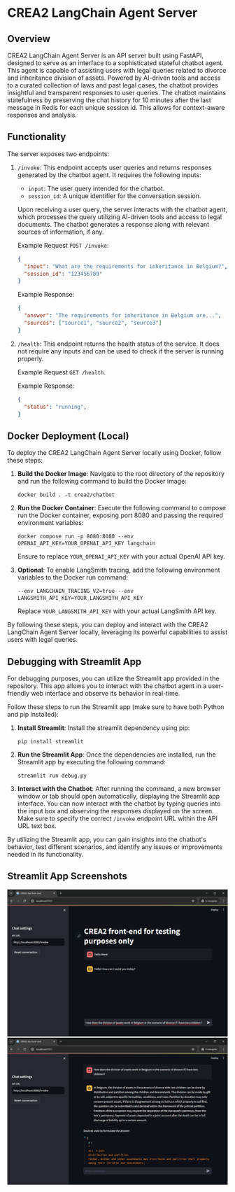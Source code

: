 # CREA2 LangChain Agent Server

## Overview
CREA2 LangChain Agent Server is an API server built using FastAPI, designed to serve as an interface to a sophisticated stateful chatbot agent. This agent is capable of assisting users with legal queries related to divorce and inheritance division of assets. Powered by AI-driven tools and access to a curated collection of laws and past legal cases, the chatbot provides insightful and transparent responses to user queries. The chatbot maintains statefulness by preserving the chat history for 10 minutes after the last message in Redis for each unique session id. This allows for context-aware responses and analysis.

## Functionality
The server exposes two endpoints:

1. `/invoke`: This endpoint accepts user queries and returns responses generated by the chatbot agent. It requires the following inputs:
   - `input`: The user query intended for the chatbot.
   - `session_id`: A unique identifier for the conversation session.
   
   Upon receiving a user query, the server interacts with the chatbot agent, which processes the query utilizing AI-driven tools and access to legal documents. The chatbot generates a response along with relevant sources of information, if any.

   Example Request `POST /invoke`:
   ```json
   {
     "input": "What are the requirements for inheritance in Belgium?",
     "session_id": "123456789"
   }
   ```

   Example Response:
   ```json
   {
     "answer": "The requirements for inheritance in Belgium are...",
     "sources": ["source1", "source2", "source3"]
   }
   ```

2. `/health`: This endpoint returns the health status of the service. It does not require any inputs and can be used to check if the server is running properly.

    Example Request `GET /health`.

    Example Response:
   ```json
   {
     "status": "running",
   }
   ```

## Docker Deployment (Local)
To deploy the CREA2 LangChain Agent Server locally using Docker, follow these steps:

1. **Build the Docker Image**: Navigate to the root directory of the repository and run the following command to build the Docker image:
    ```
    docker build . -t crea2/chatbot
    ```

2. **Run the Docker Container**: Execute the following command to compose run the Docker container, exposing port 8080 and passing the required environment variables:
    ```
    docker compose run -p 8080:8080 --env OPENAI_API_KEY=YOUR_OPENAI_API_KEY langchain
    ```

    Ensure to replace `YOUR_OPENAI_API_KEY` with your actual OpenAI API key.

3. **Optional**: To enable LangSmith tracing, add the following environment variables to the Docker run command:
    ```
    --env LANGCHAIN_TRACING_V2=true --env LANGSMITH_API_KEY=YOUR_LANGSMITH_API_KEY
    ```

    Replace `YOUR_LANGSMITH_API_KEY` with your actual LangSmith API key.

By following these steps, you can deploy and interact with the CREA2 LangChain Agent Server locally, leveraging its powerful capabilities to assist users with legal queries.

## Debugging with Streamlit App

For debugging purposes, you can utilize the Streamlit app provided in the repository. This app allows you to interact with the chatbot agent in a user-friendly web interface and observe its behavior in real-time.

Follow these steps to run the Streamlit app (make sure to have both Python and pip installed):

1. **Install Streamlit**: Install the streamlit dependency using pip:
   ```
   pip install streamlit
   ```

2. **Run the Streamlit App**: Once the dependencies are installed, run the Streamlit app by executing the following command:
   ```
   streamlit run debug.py
   ```

3. **Interact with the Chatbot**: After running the command, a new browser window or tab should open automatically, displaying the Streamlit app interface. You can now interact with the chatbot by typing queries into the input box and observing the responses displayed on the screen. Make sure to specify the correct `/invoke` endpoint URL within the API URL text box.

By utilizing the Streamlit app, you can gain insights into the chatbot's behavior, test different scenarios, and identify any issues or improvements needed in its functionality.

## Streamlit App Screenshots

![Streamlit App Screenshot 1](img/screen1.png)
![Streamlit App Screenshot 2](img/screen2.png)
